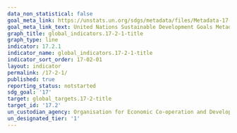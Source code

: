 ```yaml
---
data_non_statistical: false
goal_meta_link: https://unstats.un.org/sdgs/metadata/files/Metadata-17-02-01.pdf
goal_meta_link_text: United Nations Sustainable Development Goals Metadata (pdf 468kB)
graph_title: global_indicators.17-2-1-title
graph_type: line
indicator: 17.2.1
indicator_name: global_indicators.17-2-1-title
indicator_sort_order: 17-02-01
layout: indicator
permalink: /17-2-1/
published: true
reporting_status: notstarted
sdg_goal: '17'
target: global_targets.17-2-title
target_id: '17.2'
un_custodian_agency: Organisation for Economic Co-operation and Development (OECD)
un_designated_tier: '1'
---
```

